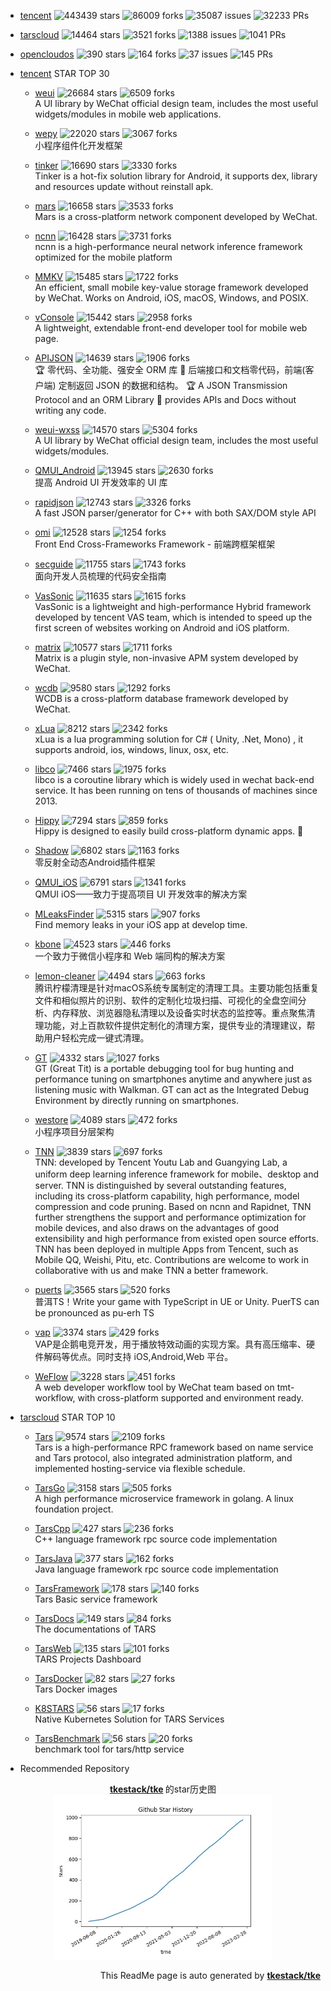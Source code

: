 
+ [tencent](https://github.com/tencent)
![443439 stars](https://img.shields.io/badge/Stars-443439-green)
![86009 forks](https://img.shields.io/badge/Forks-86009-green)
![35087 issues](https://img.shields.io/badge/Issues-35087-green)
![32233 PRs](https://img.shields.io/badge/PRs-32233-green)

+ [tarscloud](https://github.com/tarscloud)
![14464 stars](https://img.shields.io/badge/Stars-14464-green)
![3521 forks](https://img.shields.io/badge/Forks-3521-green)
![1388 issues](https://img.shields.io/badge/Issues-1388-green)
![1041 PRs](https://img.shields.io/badge/PRs-1041-green)

+ [opencloudos](https://github.com/opencloudos)
![390 stars](https://img.shields.io/badge/Stars-390-green)
![164 forks](https://img.shields.io/badge/Forks-164-green)
![37 issues](https://img.shields.io/badge/Issues-37-green)
![145 PRs](https://img.shields.io/badge/PRs-145-green)



+ [tencent](https://github.com/tencent) STAR TOP 30
    
    + [weui](https://github.com/tencent/weui) 
    ![26684 stars](https://img.shields.io/badge/Stars-26684-green)
    ![6509 forks](https://img.shields.io/badge/Forks-6509-green)  
    A UI library by WeChat official design team, includes the most useful widgets/modules in mobile web applications.
    
    + [wepy](https://github.com/tencent/wepy) 
    ![22020 stars](https://img.shields.io/badge/Stars-22020-green)
    ![3067 forks](https://img.shields.io/badge/Forks-3067-green)  
    小程序组件化开发框架
    
    + [tinker](https://github.com/tencent/tinker) 
    ![16690 stars](https://img.shields.io/badge/Stars-16690-green)
    ![3330 forks](https://img.shields.io/badge/Forks-3330-green)  
    Tinker is a hot-fix solution library for Android, it supports dex, library and resources update without reinstall apk.
    
    + [mars](https://github.com/tencent/mars) 
    ![16658 stars](https://img.shields.io/badge/Stars-16658-green)
    ![3533 forks](https://img.shields.io/badge/Forks-3533-green)  
    Mars is a cross-platform network component  developed by WeChat.
    
    + [ncnn](https://github.com/tencent/ncnn) 
    ![16428 stars](https://img.shields.io/badge/Stars-16428-green)
    ![3731 forks](https://img.shields.io/badge/Forks-3731-green)  
    ncnn is a high-performance neural network inference framework optimized for the mobile platform
    
    + [MMKV](https://github.com/tencent/MMKV) 
    ![15485 stars](https://img.shields.io/badge/Stars-15485-green)
    ![1722 forks](https://img.shields.io/badge/Forks-1722-green)  
    An efficient, small mobile key-value storage framework developed by WeChat. Works on Android, iOS, macOS, Windows, and POSIX.
    
    + [vConsole](https://github.com/tencent/vConsole) 
    ![15442 stars](https://img.shields.io/badge/Stars-15442-green)
    ![2958 forks](https://img.shields.io/badge/Forks-2958-green)  
    A lightweight, extendable front-end developer tool for mobile web page.
    
    + [APIJSON](https://github.com/tencent/APIJSON) 
    ![14639 stars](https://img.shields.io/badge/Stars-14639-green)
    ![1906 forks](https://img.shields.io/badge/Forks-1906-green)  
    🏆 零代码、全功能、强安全 ORM 库 🚀 后端接口和文档零代码，前端(客户端) 定制返回 JSON 的数据和结构。 🏆 A JSON Transmission Protocol and an ORM Library 🚀  provides APIs and Docs without writing any code.
    
    + [weui-wxss](https://github.com/tencent/weui-wxss) 
    ![14570 stars](https://img.shields.io/badge/Stars-14570-green)
    ![5304 forks](https://img.shields.io/badge/Forks-5304-green)  
    A UI library by WeChat official design team, includes the most useful widgets/modules.
    
    + [QMUI_Android](https://github.com/tencent/QMUI_Android) 
    ![13945 stars](https://img.shields.io/badge/Stars-13945-green)
    ![2630 forks](https://img.shields.io/badge/Forks-2630-green)  
    提高 Android UI 开发效率的 UI 库
    
    + [rapidjson](https://github.com/tencent/rapidjson) 
    ![12743 stars](https://img.shields.io/badge/Stars-12743-green)
    ![3326 forks](https://img.shields.io/badge/Forks-3326-green)  
    A fast JSON parser/generator for C++ with both SAX/DOM style API
    
    + [omi](https://github.com/tencent/omi) 
    ![12528 stars](https://img.shields.io/badge/Stars-12528-green)
    ![1254 forks](https://img.shields.io/badge/Forks-1254-green)  
     Front End Cross-Frameworks Framework - 前端跨框架框架
    
    + [secguide](https://github.com/tencent/secguide) 
    ![11755 stars](https://img.shields.io/badge/Stars-11755-green)
    ![1743 forks](https://img.shields.io/badge/Forks-1743-green)  
    面向开发人员梳理的代码安全指南
    
    + [VasSonic](https://github.com/tencent/VasSonic) 
    ![11635 stars](https://img.shields.io/badge/Stars-11635-green)
    ![1615 forks](https://img.shields.io/badge/Forks-1615-green)  
    VasSonic is a lightweight and high-performance Hybrid framework developed by tencent VAS team, which is intended to speed up the first screen of websites working on Android and iOS platform. 
    
    + [matrix](https://github.com/tencent/matrix) 
    ![10577 stars](https://img.shields.io/badge/Stars-10577-green)
    ![1711 forks](https://img.shields.io/badge/Forks-1711-green)  
    Matrix is a plugin style, non-invasive APM system developed by WeChat.
    
    + [wcdb](https://github.com/tencent/wcdb) 
    ![9580 stars](https://img.shields.io/badge/Stars-9580-green)
    ![1292 forks](https://img.shields.io/badge/Forks-1292-green)  
    WCDB is a cross-platform database framework developed by WeChat.
    
    + [xLua](https://github.com/tencent/xLua) 
    ![8212 stars](https://img.shields.io/badge/Stars-8212-green)
    ![2342 forks](https://img.shields.io/badge/Forks-2342-green)  
    xLua is a lua programming solution for  C# ( Unity, .Net, Mono) , it supports android, ios, windows, linux, osx, etc.
    
    + [libco](https://github.com/tencent/libco) 
    ![7466 stars](https://img.shields.io/badge/Stars-7466-green)
    ![1975 forks](https://img.shields.io/badge/Forks-1975-green)  
    libco is a coroutine library which is widely used in wechat  back-end service. It has been running on tens of thousands of machines since 2013.
    
    + [Hippy](https://github.com/tencent/Hippy) 
    ![7294 stars](https://img.shields.io/badge/Stars-7294-green)
    ![859 forks](https://img.shields.io/badge/Forks-859-green)  
    Hippy is designed to easily build cross-platform dynamic apps. 👏
    
    + [Shadow](https://github.com/tencent/Shadow) 
    ![6802 stars](https://img.shields.io/badge/Stars-6802-green)
    ![1163 forks](https://img.shields.io/badge/Forks-1163-green)  
    零反射全动态Android插件框架
    
    + [QMUI_iOS](https://github.com/tencent/QMUI_iOS) 
    ![6791 stars](https://img.shields.io/badge/Stars-6791-green)
    ![1341 forks](https://img.shields.io/badge/Forks-1341-green)  
    QMUI iOS——致力于提高项目 UI 开发效率的解决方案
    
    + [MLeaksFinder](https://github.com/tencent/MLeaksFinder) 
    ![5315 stars](https://img.shields.io/badge/Stars-5315-green)
    ![907 forks](https://img.shields.io/badge/Forks-907-green)  
    Find memory leaks in your iOS app at develop time.
    
    + [kbone](https://github.com/tencent/kbone) 
    ![4523 stars](https://img.shields.io/badge/Stars-4523-green)
    ![446 forks](https://img.shields.io/badge/Forks-446-green)  
    一个致力于微信小程序和 Web 端同构的解决方案
    
    + [lemon-cleaner](https://github.com/tencent/lemon-cleaner) 
    ![4494 stars](https://img.shields.io/badge/Stars-4494-green)
    ![663 forks](https://img.shields.io/badge/Forks-663-green)  
    腾讯柠檬清理是针对macOS系统专属制定的清理工具。主要功能包括重复文件和相似照片的识别、软件的定制化垃圾扫描、可视化的全盘空间分析、内存释放、浏览器隐私清理以及设备实时状态的监控等。重点聚焦清理功能，对上百款软件提供定制化的清理方案，提供专业的清理建议，帮助用户轻松完成一键式清理。
    
    + [GT](https://github.com/tencent/GT) 
    ![4332 stars](https://img.shields.io/badge/Stars-4332-green)
    ![1027 forks](https://img.shields.io/badge/Forks-1027-green)  
    GT (Great Tit) is a portable debugging tool for bug hunting and performance tuning on smartphones anytime and anywhere just as listening music with Walkman. GT can act as the Integrated Debug Environment by directly running on smartphones.
    
    + [westore](https://github.com/tencent/westore) 
    ![4089 stars](https://img.shields.io/badge/Stars-4089-green)
    ![472 forks](https://img.shields.io/badge/Forks-472-green)  
    小程序项目分层架构
    
    + [TNN](https://github.com/tencent/TNN) 
    ![3839 stars](https://img.shields.io/badge/Stars-3839-green)
    ![697 forks](https://img.shields.io/badge/Forks-697-green)  
    TNN: developed by Tencent Youtu Lab and Guangying Lab, a uniform deep learning inference framework for mobile、desktop and server. TNN is distinguished by several outstanding features, including its cross-platform capability, high performance, model compression and code pruning. Based on ncnn and Rapidnet, TNN further strengthens the support and performance optimization for mobile devices, and also draws on the advantages of good extensibility and high performance from existed open source efforts. TNN has been deployed in multiple Apps from Tencent, such as Mobile QQ, Weishi, Pitu, etc. Contributions are welcome to work in collaborative with us and make TNN a better framework. 
    
    + [puerts](https://github.com/tencent/puerts) 
    ![3565 stars](https://img.shields.io/badge/Stars-3565-green)
    ![520 forks](https://img.shields.io/badge/Forks-520-green)  
    普洱TS！Write your game with TypeScript in UE or Unity. PuerTS can be pronounced as pu-erh TS
    
    + [vap](https://github.com/tencent/vap) 
    ![3374 stars](https://img.shields.io/badge/Stars-3374-green)
    ![429 forks](https://img.shields.io/badge/Forks-429-green)  
    VAP是企鹅电竞开发，用于播放特效动画的实现方案。具有高压缩率、硬件解码等优点。同时支持 iOS,Android,Web 平台。
    
    + [WeFlow](https://github.com/tencent/WeFlow) 
    ![3228 stars](https://img.shields.io/badge/Stars-3228-green)
    ![451 forks](https://img.shields.io/badge/Forks-451-green)  
    A web developer workflow tool by WeChat team based on tmt-workflow, with cross-platform supported and environment ready.
    

+ [tarscloud](https://github.com/tarscloud) STAR TOP 10
    
    + [Tars](https://github.com/tarscloud/Tars) 
    ![9574 stars](https://img.shields.io/badge/Stars-9574-green)
    ![2109 forks](https://img.shields.io/badge/Forks-2109-green)  
    Tars is a high-performance RPC framework based on name service and Tars protocol, also integrated administration platform, and implemented hosting-service via flexible schedule.
    
    + [TarsGo](https://github.com/tarscloud/TarsGo) 
    ![3158 stars](https://img.shields.io/badge/Stars-3158-green)
    ![505 forks](https://img.shields.io/badge/Forks-505-green)  
    A  high performance microservice  framework  in golang. A linux foundation project.
    
    + [TarsCpp](https://github.com/tarscloud/TarsCpp) 
    ![427 stars](https://img.shields.io/badge/Stars-427-green)
    ![236 forks](https://img.shields.io/badge/Forks-236-green)  
    C++ language framework rpc source code implementation
    
    + [TarsJava](https://github.com/tarscloud/TarsJava) 
    ![377 stars](https://img.shields.io/badge/Stars-377-green)
    ![162 forks](https://img.shields.io/badge/Forks-162-green)  
    Java language framework rpc source code implementation
    
    + [TarsFramework](https://github.com/tarscloud/TarsFramework) 
    ![178 stars](https://img.shields.io/badge/Stars-178-green)
    ![140 forks](https://img.shields.io/badge/Forks-140-green)  
    Tars Basic service framework
    
    + [TarsDocs](https://github.com/tarscloud/TarsDocs) 
    ![149 stars](https://img.shields.io/badge/Stars-149-green)
    ![84 forks](https://img.shields.io/badge/Forks-84-green)  
    The documentations of TARS
    
    + [TarsWeb](https://github.com/tarscloud/TarsWeb) 
    ![135 stars](https://img.shields.io/badge/Stars-135-green)
    ![101 forks](https://img.shields.io/badge/Forks-101-green)  
    TARS Projects Dashboard
    
    + [TarsDocker](https://github.com/tarscloud/TarsDocker) 
    ![82 stars](https://img.shields.io/badge/Stars-82-green)
    ![27 forks](https://img.shields.io/badge/Forks-27-green)  
    Tars Docker  images
    
    + [K8STARS](https://github.com/tarscloud/K8STARS) 
    ![56 stars](https://img.shields.io/badge/Stars-56-green)
    ![17 forks](https://img.shields.io/badge/Forks-17-green)  
    Native Kubernetes  Solution for TARS Services
    
    + [TarsBenchmark](https://github.com/tarscloud/TarsBenchmark) 
    ![56 stars](https://img.shields.io/badge/Stars-56-green)
    ![20 forks](https://img.shields.io/badge/Forks-20-green)  
    benchmark tool for tars/http service
    


+ Recommended Repository  
<p align="center">
      <strong>
        <a href="https://github.com/tkestack/tke" target="_blank">tkestack/tke</a>
      </strong>  的star历史图
  <br>
  <img src="https://raw.githubusercontent.com/ButterAndButterfly/GithubTools/master/data/stars_history.jpg" width="350px"></img>    
</p>

<p align="right">
      This ReadMe page is auto generated by 
      <strong>
        <a href="https://github.com/tkestack/tke" target="_blank">tkestack/tke</a><br>
      </strong>   
</p>